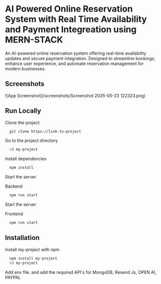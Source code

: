 
# AI Powered Online Reservation System with Real Time Availability and Payment Integreation using MERN-STACK

An AI-powered online reservation system offering real-time availability updates and secure payment integration. Designed to streamline bookings, enhance user experience, and automate reservation management for modern businesses.





## Screenshots

![App Screenshot](/screenshots/Screenshot 2025-05-23 122323.png)


## Run Locally

Clone the project

```bash
  git clone https://link-to-project
```

Go to the project directory

```bash
  cd my-project
```

Install dependencies

```bash
  npm install
```

Start the server

Backend
```bash
  npm run start
```

Start the server

Frontend
```bash
  npm run start
```


## Installation

Install my-project with npm

```bash
  npm install my-project
  cd my-project
```
Add env file. and  add the required API's for MongoDB, Resend Js, OPEN AI, PAYPAL
